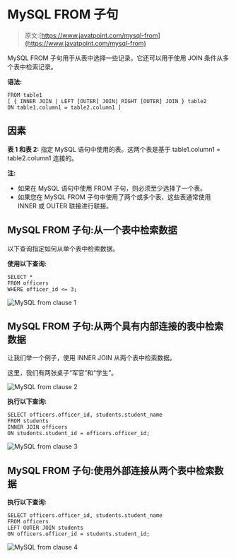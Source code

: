 # MySQL FROM 子句

> 原文:[https://www.javatpoint.com/mysql-from](https://www.javatpoint.com/mysql-from)

MySQL FROM 子句用于从表中选择一些记录。它还可以用于使用 JOIN 条件从多个表中检索记录。

**语法:**

```
FROM table1
[ { INNER JOIN | LEFT [OUTER] JOIN| RIGHT [OUTER] JOIN } table2
ON table1.column1 = table2.column1 ]

```

## 因素

**表 1 和表 2:** 指定 MySQL 语句中使用的表。这两个表是基于 table1.column1 = table2.column1 连接的。

**注:**

*   如果在 MySQL 语句中使用 FROM 子句，则必须至少选择了一个表。
*   如果您在 MySQL FROM 子句中使用了两个或多个表，这些表通常使用 INNER 或 OUTER 联接进行联接。

## MySQL FROM 子句:从一个表中检索数据

以下查询指定如何从单个表中检索数据。

**使用以下查询:**

```
SELECT *
FROM officers
WHERE officer_id <= 3;

```

![MySQL from clause 1](../Images/dad4288d229fdf01b848dc047ae83dae.png)

## MySQL FROM 子句:从两个具有内部连接的表中检索数据

让我们举一个例子，使用 INNER JOIN 从两个表中检索数据。

这里，我们有两张桌子“军官”和“学生”。

![MySQL from clause 2](../Images/eab62c1ab9886ae6af9faac369f3e7bd.png)

**执行以下查询:**

```
SELECT officers.officer_id, students.student_name
FROM students
INNER JOIN officers
ON students.student_id = officers.officer_id;

```

![MySQL from clause 3](../Images/1e3acbd9d03a3c134734df370dbe30f7.png)

## MySQL FROM 子句:使用外部连接从两个表中检索数据

**执行以下查询:**

```
SELECT officers.officer_id, students.student_name
FROM officers
LEFT OUTER JOIN students
ON officers.officer_id = students.student_id;

```

![MySQL from clause 4](../Images/d3962b107fa65cc92882fb754b0f06bd.png)